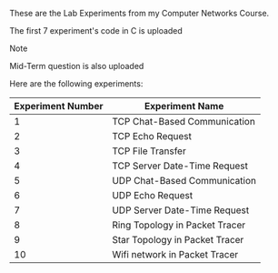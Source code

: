 These are the Lab Experiments from my Computer Networks Course.

The first 7 experiment's code in C is uploaded

> [!NOTE]  
> Mid-Term question is also uploaded 

Here are the following experiments:

| Experiment Number | Experiment Name                |
|-------------------|--------------------------------|
| 1                 | TCP Chat-Based Communication   |
| 2                 | TCP Echo Request               |
| 3                 | TCP File Transfer              |
| 4                 | TCP Server Date-Time Request   |
| 5                 | UDP Chat-Based Communication   |
| 6                 | UDP Echo Request               |
| 7                 | UDP Server Date-Time Request   |
| 8                 | Ring Topology in Packet Tracer |
| 9                 | Star Topology in Packet Tracer |
| 10                | Wifi network in Packet Tracer  |